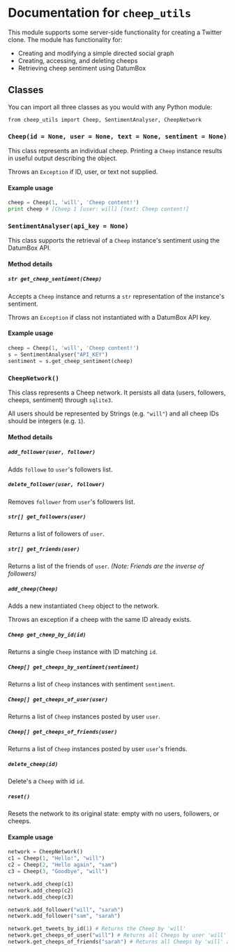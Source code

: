 # Documentation for `cheep_utils`

This module supports some server-side functionality for creating a Twitter clone. The module has functionality for:

* Creating and modifying a simple directed social graph
* Creating, accessing, and deleting cheeps
* Retrieving cheep sentiment using DatumBox

## Classes

You can import all three classes as you would with any Python module:

`from cheep_utils import Cheep, SentimentAnalyser, CheepNetwork`

### `Cheep(id = None, user = None, text = None, sentiment = None)`

This class represents an individual cheep. Printing a `Cheep` instance results in useful output describing the object.

Throws an `Exception` if ID, user, or text not supplied.

#### Example usage

```python
cheep = Cheep(1, 'will', 'Cheep content!')
print cheep # [Cheep 1 [user: will] [text: Cheep content!]
```

### `SentimentAnalyser(api_key = None)`

This class supports the retrieval of a `Cheep` instance's sentiment using the DatumBox API.

#### Method details

##### `str get_cheep_sentiment(Cheep)`

Accepts a `Cheep` instance and returns a `str` representation of the instance's sentiment.

Throws an `Exception` if class not instantiated with a DatumBox API key.

#### Example usage

```python
cheep = Cheep(1, 'will', 'Cheep content!')
s = SentimentAnalyser("API_KEY")
sentiment = s.get_cheep_sentiment(cheep)
```

### `CheepNetwork()`

This class represents a Cheep network. It persists all data (users, followers, cheeps, sentiment) through `sqlite3`.

All users should be represented by Strings (e.g. `"will"`) and all cheep IDs should be integers (e.g. `1`).

#### Method details

##### `add_follower(user, follower)`

Adds `followe` to `user`'s followers list.

##### `delete_follower(user, follower)`

Removes `follower` from `user`'s followers list.

##### `str[] get_followers(user)`

Returns a list of followers of `user`.

##### `str[] get_friends(user)`

Returns a list of the friends of `user`. *(Note: Friends are the inverse of followers)*

##### `add_cheep(Cheep)`

Adds a new instantiated `Cheep` object to the network.

Throws an exception if a cheep with the same ID already exists.

##### `Cheep get_cheep_by_id(id)`

Returns a single `Cheep` instance with ID matching `id`.

##### `Cheep[] get_cheeps_by_sentiment(sentiment)`

Returns a list of `Cheep` instances with sentiment `sentiment`.

##### `Cheep[] get_cheeps_of_user(user)`

Returns a list of `Cheep` instances posted by user `user`.

##### `Cheep[] get_cheeps_of_friends(user)`

Returns a list of `Cheep` instances posted by user `user`'s friends.

##### `delete_cheep(id)`

Delete's a `Cheep` with id `id`.

##### `reset()`

Resets the network to its original state: empty with no users, followers, or cheeps.


#### Example usage

```python
network = CheepNetwork()
c1 = Cheep(1, "Hello!", "will")
c2 = Cheep(2, "Hello again", "sam")
c3 = Cheep(3, "Goodbye", "will")

network.add_cheep(c1)
network.add_cheep(c2)
network.add_cheep(c3)

network.add_follower("will", "sarah")
network.add_follower("sam", "sarah")

network.get_tweets_by_id(1) # Returns the Cheep by 'will'
network.get_cheeps_of_user("will") # Returns all Cheeps by user 'will'
network.get_cheeps_of_friends("sarah") # Returns all Cheeps by 'will' and 'sam'
```
